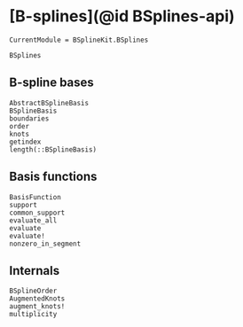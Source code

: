 # [B-splines](@id BSplines-api)

```@meta
CurrentModule = BSplineKit.BSplines
```

```@docs
BSplines
```

## B-spline bases

```@docs
AbstractBSplineBasis
BSplineBasis
boundaries
order
knots
getindex
length(::BSplineBasis)
```

## Basis functions

```@docs
BasisFunction
support
common_support
evaluate_all
evaluate
evaluate!
nonzero_in_segment
```

## Internals

```@docs
BSplineOrder
AugmentedKnots
augment_knots!
multiplicity
```
